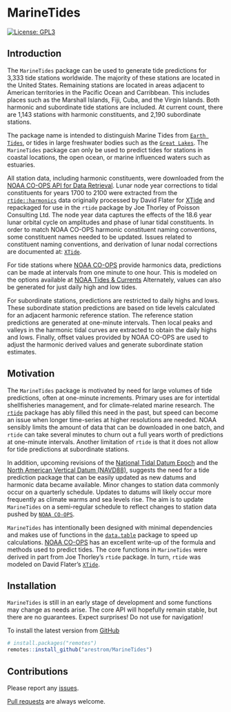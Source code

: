 
<!-- README.md is generated from README.Rmd. Please edit that file -->

# MarineTides

<!-- badges: start -->

[![License:
GPL3](https://img.shields.io/badge/License-GPL3-blue.svg)](https://www.gnu.org/licenses/gpl-3.0.en.html)
<!-- badges: end -->

## Introduction

The `MarineTides` package can be used to generate tide predictions for
3,333 tide stations worldwide. The majority of these stations are
located in the United States. Remaining stations are located in areas
adjacent to American territories in the Pacific Ocean and Carribbean.
This includes places such as the Marshall Islands, Fiji, Cuba, and the
Virgin Islands. Both harmonic and subordinate tide stations are
included. At current count, there are 1,143 stations with harmonic
constituents, and 2,190 subordinate stations.

The package name is intended to distinguish Marine Tides from
[`Earth Tides`](https://en.wikipedia.org/wiki/Earth_tide), or tides in
large freshwater bodies such as the
[`Great Lakes`](https://oceanservice.noaa.gov/facts/gltides.html). The
`MarineTides` package can only be used to predict tides for stations in
coastal locations, the open ocean, or marine influenced waters such as
estuaries.

All station data, including harmonic constituents, were downloaded from
the [NOAA CO-OPS API for Data
Retrieval](https://api.tidesandcurrents.noaa.gov/api/prod/#products).
Lunar node year corrections to tidal constituents for years 1700 to 2100
were extracted from the
[`rtide::harmonics`](https://github.com/poissonconsulting/rtide/tree/main/data)
data originally processed by David Flater for
[XTide](https://flaterco.com/xtide/files.html) and repackaged for use in
the `rtide` package by Joe Thorley of Poisson Consulting Ltd. The node
year data captures the effects of the 18.6 year lunar orbital cycle on
amplitudes and phase of lunar tidal constituents. In order to match NOAA
CO-OPS harmonic constituent naming conventions, some constituent names
needed to be updated. Issues related to constituent naming conventions,
and derivation of lunar nodal corrections are documented at:
[`XTide`](https://flaterco.com/files/xtide/congen_input.txt).

For tide stations where [NOAA
CO-OPS](https://api.tidesandcurrents.noaa.gov/api/prod/#products)
provide harmonics data, predictions can be made at intervals from one
minute to one hour. This is modeled on the options available at [NOAA
Tides & Currents](https://tidesandcurrents.noaa.gov/) Alternately,
values can also be generated for just daily high and low tides.

For subordinate stations, predictions are restricted to daily highs and
lows. These subordinate station predictions are based on tide levels
calculated for an adjacent harmonic reference station. The reference
station predictions are generated at one-minute intervals. Then local
peaks and valleys in the harmonic tidal curves are extracted to obtain
the daily highs and lows. Finally, offset values provided by NOAA CO-OPS
are used to adjust the harmonic derived values and generate subordinate
station estimates.

## Motivation

The `MarineTides` package is motivated by need for large volumes of tide
predictions, often at one-minute increments. Primary uses are for
intertidal shellfisheries management, and for climate-related marine
research. The [`rtide`](https://github.com/poissonconsulting/rtide)
package has ably filled this need in the past, but speed can become an
issue when longer time-series at higher resolutions are needed. NOAA
sensibly limits the amount of data that can be downloaded in one batch,
and `rtide` can take several minutes to churn out a full years worth of
predictions at one-minute intervals. Another limitation of `rtide` is
that it does not allow for tide predictions at subordinate stations.

In addition, upcoming revisions of the [National Tidal Datum
Epoch](https://tidesandcurrents.noaa.gov/datum-updates/ntde/) and the
[North American Vertical Datum
(NAVD88)](https://oceanservice.noaa.gov/geodesy/three-datums.html),
suggests the need for a tide prediction package that can be easily
updated as new datums and harmonic data became available. Minor changes
to station data commonly occur on a quarterly schedule. Updates to
datums will likely occur more frequently as climate warms and sea levels
rise. The aim is to update `MarineTides` on a semi-regular schedule to
reflect changes to station data pushed by
[`NOAA CO-OPS`](https://tidesandcurrents.noaa.gov/products.html).

`MarineTides` has intentionally been designed with minimal dependencies
and makes use of functions in the
[`data.table`](https://rdatatable.gitlab.io/data.table/) package to
speed up calculations. [NOAA
CO-OPS](https://tidesandcurrents.noaa.gov/about_harmonic_constituents.html)
has an excellent write-up of the formula and methods used to predict
tides. The core functions in `MarineTides` were derived in part from Joe
Thorley’s `rtide` package. In turn, `rtide` was modeled on David
Flater’s [`XTide`](https://flaterco.com/xtide/).

## Installation

`MarineTides` is still in an early stage of development and some
functions may change as needs arise. The core API will hopefully remain
stable, but there are no guarantees. Expect surprises! Do not use for
navigation!

To install the latest version from
[GitHub](https://github.com/arestrom/MarineTides)

``` r
# install.packages("remotes")
remotes::install_github("arestrom/MarineTides")
```

## Contributions

Please report any
[issues](https://github.com/arestrom/MarineTides/issues).

[Pull requests](https://github.com/arestrom/MarineTides/pulls) are
always welcome.
